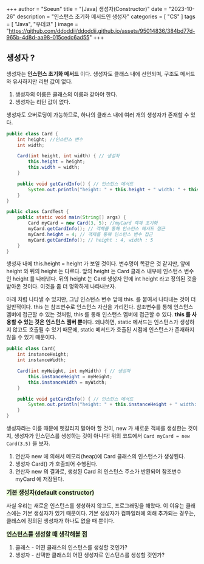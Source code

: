 +++
author = "Soeun"
title = "[Java] 생성자(Constructor)"
date = "2023-10-26"
description = "인스턴스 초기화 메서드인 생성자"
categories = [
    "CS"
]
tags = [
    "Java",
    "우테코"
]
image = "https://github.com/ddoddii/ddoddii.github.io/assets/95014836/384bd77d-965b-4d8d-aa98-015cedc6ad55"
+++

## 생성자 ? 
생성자는 **인스턴스 초기화 메서드** 이다. 생성자도 클래스 내에 선언되며, 구조도 메서드와 유사하지만 리턴 값이 없다. 
1. 생성자의 이름은 클래스의 이름과 같아야 한다. 
2. 생성자는 리턴 값이 없다. 

생성자도 오버로딩이 가능하므로, 하나의 클래스 내에 여러 개의 생성자가 존재할 수 있다. 

```java
public class Card {
    int height; //인스턴스 변수
    int width;

    Card(int height, int width) { // 생성자
        this.height = height;
        this.width = width;
    }

    public void getCardInfo() { // 인스턴스 메서드
        System.out.println("height: " + this.height + " width: " + this.width);
    }
}
```
```java
public class CardTest {
    public static void main(String[] args) {
        Card myCard = new Card(3, 5); //myCard 객체 초기화
        myCard.getCardInfo(); // 객체를 통해 인스턴스 메서드 접근
        myCard.height = 4; // 객체를 통해 인스턴스 변수 접근
        myCard.getCardInfo(); // height : 4, width : 5
    }
}

```

생성자 내에 this.height = height 가 보일 것이다. 변수명이 똑같은 것 같지만, 앞에 height 와 뒤의 height 는 다르다. 앞의 height 는 Card 클래스 내부에 인스턴스 변수인 height 를 나타낸다. 뒤의 height 는 Card 생성자 안에 int height 라고 정의된 것을 받아온 것이다. 이것을 좀 더 명확하게 나타내보자. 

아래 처럼 나타낼 수 있지만, 그냥 인스턴스 변수 앞에 this. 를 붙여서 나타내는 것이 더 일반적이다. this 는 참조변수로 인스턴스 자신을 가리킨다. 참조변수를 통해 인스턴스 멤버에 접근할 수 있는 것처럼, this 를 통해 인스턴스 멤버에 접근할 수 있다. **this 를 사용할 수 있는 것은 인스턴스 멤버 뿐**이다. 왜냐하면, static 메서드는 인스턴스가 생성하지 않고도 호출될 수 있기 때문에, static 메서드가 호출된 시점에 인스턴스가 존재하지 않을 수 있기 때문이다.


```java
public class Card{
    int instanceHeight;
    int instanceWidth;

    Card(int myHeight, int myWidth) { // 생성자
        this.instanceHeight = myHeight;
        this.instanceWidth = myWidth;
    }

    public void getCardInfo() { // 인스턴스 메서드
        System.out.println("height: " + this.instanceHeight + " width: " + this.instanceWidth);
    }
}
```

생성자라는 이름 때문에 헷갈리지 말아야 할 것이, new 가 새로운 객체를 생성한는 것이지, 생성자가 인스턴스를 생성하는 것이 아니다! 위의 코드에서  `Card myCard = new Card(3,5)` 을 보자. 
1. 연산자 new 에 의해서 메모리(heap)에 Card 클래스의 인스턴스가 생성된다.
2. 생성자 Card() 가 호출되어 수행된다.
3. 연산자 new 의 결과로, 생성된 Card 의 인스턴스 주소가 반환되어 참조변수 myCard 에 저장된다.

<span style="font-size:110%"><span style="background-color: #EBFFDA">**기본 생성자(default constructor)**</span></span>

사실 우리는 새로운 인스턴스를 생성하지 않고도, 프로그래밍을 해왔다. 이 이유는 클래스에는 기본 생성자가 있기 때문이다. 기본 생성자가 컴파일러에 의해 추가되는 경우는, 클래스에 정의된 생성자가 하나도 없을 때 뿐이다. 

<span style="font-size:110%"><span style="background-color: #EBFFDA">**인스턴스를 생성할 때 생각해볼 점**</span></span>

1. 클래스 - 어떤 클래스의 인스턴스를 생성할 것인가?
2. 생성자 - 선택한 클래스의 어떤 생성자로 인스턴스를 생성할 것인가? 
